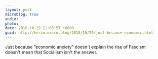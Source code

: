 ```yaml
---
layout: post
microblog: true
audio: 
photo: 
date: 2018-10-29 11:03:57 +0800
guid: http://kerim.micro.blog/2018/10/29/just-because-economic.html
---
```

Just because “economic anxiety" doesn't explain the rise of Fascism doesn't mean that Socialism isn't the answer.
